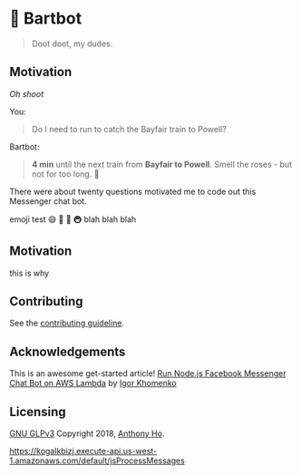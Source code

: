# :light_rail: Bartbot

> Doot doot, my dudes.

## Motivation

_Oh shoot_

You: 

> Do I need to run to catch the Bayfair train to Powell?

Bartbot:

> **4 min** until the next train from **Bayfair to Powell**. Smell the roses - but not for too long. :rose:

There were about twenty questions motivated me to code out this Messenger chat bot.

emoji test :smile: :monorail: :light_rail: :metro:
blah blah blah

## Motivation

this is why

## Contributing

See the [contributing guideline](contributing.md).

## Acknowledgements

This is an awesome get-started article!
[Run Node.js Facebook Messenger Chat Bot on AWS Lambda](https://tutorials.botsfloor.com/run-facebook-messenger-chat-bot-on-aws-lambda-2fa800a67d76) by [Igor Khomenko](https://tutorials.botsfloor.com/@igorkhomenko?source=post_header_lockup)

## Licensing

[GNU GLPv3](LICENSE) Copyright 2018, [Anthony Ho](http://github.com/anwyho).

https://kogalkbizj.execute-api.us-west-1.amazonaws.com/default/jsProcessMessages